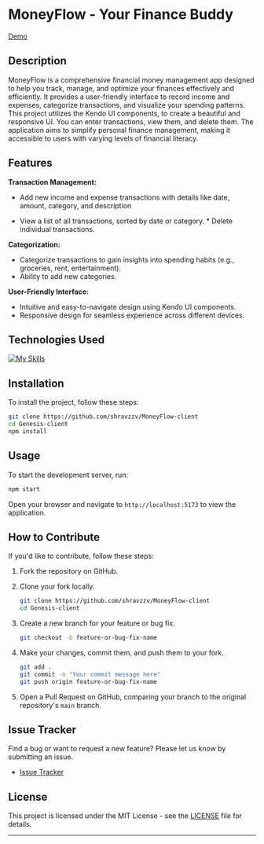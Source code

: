 # MoneyFlow - Your Finance Buddy

[Demo](https://money-flow-client.vercel.app/)

## Description

MoneyFlow is a comprehensive financial money management app designed to help you track, manage, and optimize your finances effectively and efficiently. It provides a user-friendly interface to record income and expenses, categorize transactions, and visualize your spending patterns. This project utilizes the Kendo UI components, to create a beautiful and responsive UI. You can enter transactions, view them, and delete them. The application aims to simplify personal finance management, making it accessible to users with varying levels of financial literacy.

## **Features**

**Transaction Management:**

- Add new income and expense transactions with details like date, amount, category, and description

- View a list of all transactions, sorted by date or category. \* Delete individual transactions.

**Categorization:**

- Categorize transactions to gain insights into spending habits (e.g., groceries, rent, entertainment).
- Ability to add new categories.

**User-Friendly Interface:**

- Intuitive and easy-to-navigate design using Kendo UI components.
- Responsive design for seamless experience across different devices.

## Technologies Used

[![My Skills](https://skillicons.dev/icons?i=css,git,github,html,js,react,vercel,vscode,ts,vitest)](https://skillicons.dev)

## Installation

To install the project, follow these steps:

```bash
git clone https://github.com/shravzzv/MoneyFlow-client
cd Genesis-client
npm install
```

## Usage

To start the development server, run:

```bash
npm start
```

Open your browser and navigate to `http://localhost:5173` to view the application.

## How to Contribute

If you'd like to contribute, follow these steps:

1. Fork the repository on GitHub.
2. Clone your fork locally.

   ```bash
   git clone https://github.com/shravzzv/MoneyFlow-client
   cd Genesis-client
   ```

3. Create a new branch for your feature or bug fix.

   ```bash
   git checkout -b feature-or-bug-fix-name
   ```

4. Make your changes, commit them, and push them to your fork.

   ```bash
   git add .
   git commit -m "Your commit message here"
   git push origin feature-or-bug-fix-name
   ```

5. Open a Pull Request on GitHub, comparing your branch to the original repository's `main` branch.

## Issue Tracker

Find a bug or want to request a new feature? Please let us know by submitting an issue.

- [Issue Tracker](https://github.com/shravzzv/MoneyFlow-client/issues)

## License

This project is licensed under the MIT License - see the [LICENSE](LICENSE) file for details.

---

